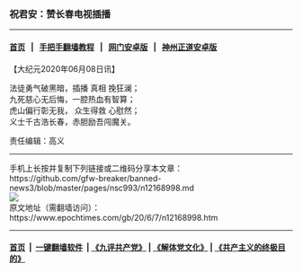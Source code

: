 ### 祝君安：赞长春电视插播
------------------------

#### [首页](https://github.com/gfw-breaker/banned-news3/blob/master/README.md) &nbsp;&nbsp;|&nbsp;&nbsp; [手把手翻墙教程](https://github.com/gfw-breaker/guides/wiki) &nbsp;&nbsp;|&nbsp;&nbsp; [网门安卓版](https://github.com/oGate2/oGate) &nbsp;&nbsp;|&nbsp;&nbsp; [神州正道安卓版](https://github.com/SzzdOgate/update) 



<div><p>
 【大纪元2020年06月08日讯】
</p>
<p>
 法徒勇气破黑暗，插播
 <ok href="https://www.epochtimes.com/gb/tag/%E7%9C%9F%E7%9B%B8.html">
  真相
 </ok>
 挽狂澜；
 <br/>
 九死慈心无后悔，一腔热血有智算；
 <br/>
 虎山偏行彰无我，
 <ok href="https://www.epochtimes.com/gb/tag/%E4%BC%97%E7%94%9F%E5%BE%97%E6%95%91.html">
  众生得救
 </ok>
 心慰然；
 <br/>
 义士千古浩长春，赤胆励吾闯魔关。
</p>
<p>
 责任编辑：高义
</p>
</div>
<hr/>
手机上长按并复制下列链接或二维码分享本文章：<br/>
https://github.com/gfw-breaker/banned-news3/blob/master/pages/nsc993/n12168998.md <br/>
<a href='https://github.com/gfw-breaker/banned-news3/blob/master/pages/nsc993/n12168998.md'><img src='https://github.com/gfw-breaker/banned-news3/blob/master/pages/nsc993/n12168998.md.png'/></a> <br/>
原文地址（需翻墙访问）：https://www.epochtimes.com/gb/20/6/7/n12168998.htm


------------------------
#### [首页](https://github.com/gfw-breaker/banned-news3/blob/master/README.md) &nbsp;|&nbsp; [一键翻墙软件](https://github.com/gfw-breaker/nogfw/blob/master/README.md) &nbsp;| [《九评共产党》](https://github.com/gfw-breaker/9ping.md/blob/master/README.md#九评之一评共产党是什么) | [《解体党文化》](https://github.com/gfw-breaker/jtdwh.md/blob/master/README.md) | [《共产主义的终极目的》](https://github.com/gfw-breaker/gczydzjmd.md/blob/master/README.md)


<img src='http://gfw-breaker.win/banned-news3/pages/nsc993/n12168998.md' width='0px' height='0px'/>